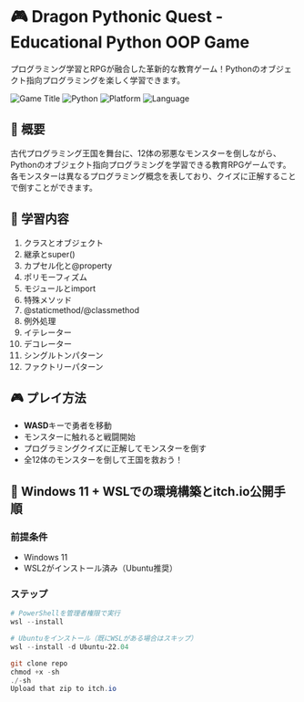 # 🎮 Dragon Pythonic Quest - Educational Python OOP Game

プログラミング学習とRPGが融合した革新的な教育ゲーム！Pythonのオブジェクト指向プログラミングを楽しく学習できます。

![Game Title](https://img.shields.io/badge/Genre-Educational%20RPG-blue)
![Python](https://img.shields.io/badge/Learn-Python%20OOP-green)
![Platform](https://img.shields.io/badge/Platform-HTML5-orange)
![Language](https://img.shields.io/badge/Language-Japanese-red)

## 🌟 概要

古代プログラミング王国を舞台に、12体の邪悪なモンスターを倒しながら、Pythonのオブジェクト指向プログラミングを学習できる教育RPGゲームです。各モンスターは異なるプログラミング概念を表しており、クイズに正解することで倒すことができます。

## 🎯 学習内容

1. クラスとオブジェクト
2. 継承とsuper()
3. カプセル化と@property
4. ポリモーフィズム
5. モジュールとimport
6. 特殊メソッド
7. @staticmethod/@classmethod
8. 例外処理
9. イテレーター
10. デコレーター
11. シングルトンパターン
12. ファクトリーパターン

## 🎮 プレイ方法

- **WASD**キーで勇者を移動
- モンスターに触れると戦闘開始
- プログラミングクイズに正解してモンスターを倒す
- 全12体のモンスターを倒して王国を救おう！

## 🚀 Windows 11 + WSLでの環境構築とitch.io公開手順

### 前提条件

- Windows 11
- WSL2がインストール済み（Ubuntu推奨）

### ステップ

```powershell
# PowerShellを管理者権限で実行
wsl --install

# Ubuntuをインストール（既にWSLがある場合はスキップ）
wsl --install -d Ubuntu-22.04

git clone repo
chmod +x -sh
./-sh
Upload that zip to itch.io

